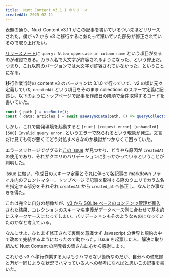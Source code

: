 ```yaml
---
title:  Nuxt Content v3.1.1 のリリース
createdAt: 2025-02-11
---
```


表題の通り、Nuxt Content v3.1.1 がこの記事を書いているつい先ほどリリースされた。僕が v2 から v3 に移行するにあたって躓いていた部分が修正されているので取り上げたい。

<!--more--> 

[リリースノート](https://github.com/nuxt/content/releases/tag/v3.1.1)に `query: Allow uppercase in column name` という項目があるのが確認できる。カラム名で大文字が許容されるようになった、という修正だ。つまり、これ以前のバージョンでは大文字が許容されていなかった、ということになる。

移行作業当時の content v3 のバージョンは 3.1.0 で行っていて、v2 の頃に元々定義していた `createdAt` という項目をそのまま collections のスキーマ定義に記述し、以下のようにトップページで記事を作成日の降順で全件取得するコードを書いていた。

```ts
const { path } = useRoute();
const { data: articles } = await useAsyncData(path, () => queryCollection('blog').select('title', 'path', 'description', 'createdAt').order('createdAt', 'DESC').all());
```

しかし、これで開発環境を起動すると `[nuxt] [request error] [unhandled] [500] Invalid query error.` というエラーで怒られるという現象が発生。文言だけ見ても何が悪くてどう対処すべきなのか検討がつかなくて困っていた。

エラーメッセージでググると[この issue](https://github.com/nuxt/content/issues/3088) が見つかり、どうやら原因が `createdAt` の使用であり、それがクエリのバリデーションに引っかかっているということが判明した。

issue に倣い、作成日のスキーマ定義とそれに伴って各記事の markdown ファイル内のフロントマター、トップページで記事を取得する際のクエリでカラム名を指定する部分をそれぞれ `createdAt` から `created_at` へ修正し、なんとか事なきを得た。

これは完全に自分の想像だが、[v3 から SQLite ベースのコンテンツ管理が導入された](https://content.nuxt.com/docs/advanced/database)結果、コレクションのスキーマ名定義がデータベース側に合わせて基本的にスネークケースになってしまい、バリデーションもそのようなものになっていたのかなと考えている。

なんにせよ、ひとまず修正されて裏側を意識せず Javascript の世界と規約の中で改めて完結するようになったので助かった。issue を起票した人、解決に取り組んだ Nuxt Content の開発者の皆さんに心から感謝します。

これから v3 へ移行作業する人はもうハマらない箇所なのだが、自分への備忘録と万が一同じような状況でハマっている人への参考になればと思いこの記事を書いた。
